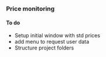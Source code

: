 ### Price monitoring

#### To do
- Setup initial window with std prices
- add menu to request user data
- Structure project folders
